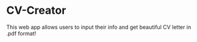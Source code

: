 # CV-Creator

This web app allows users to input their info and get beautiful CV letter in .pdf format!
